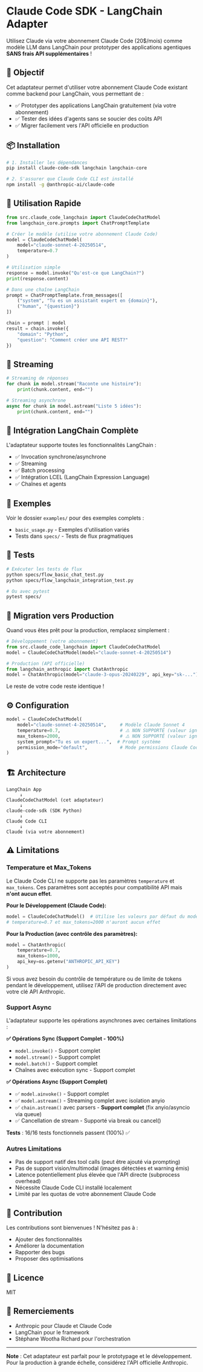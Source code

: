 # Claude Code SDK - LangChain Adapter

Utilisez Claude via votre abonnement Claude Code (20$/mois) comme modèle LLM dans LangChain pour prototyper des applications agentiques **SANS frais API supplémentaires** !

## 🎯 Objectif

Cet adaptateur permet d'utiliser votre abonnement Claude Code existant comme backend pour LangChain, vous permettant de :
- ✅ Prototyper des applications LangChain gratuitement (via votre abonnement)
- ✅ Tester des idées d'agents sans se soucier des coûts API
- ✅ Migrer facilement vers l'API officielle en production

## 📦 Installation

```bash
# 1. Installer les dépendances
pip install claude-code-sdk langchain langchain-core

# 2. S'assurer que Claude Code CLI est installé
npm install -g @anthropic-ai/claude-code
```

## 🚀 Utilisation Rapide

```python
from src.claude_code_langchain import ClaudeCodeChatModel
from langchain_core.prompts import ChatPromptTemplate

# Créer le modèle (utilise votre abonnement Claude Code)
model = ClaudeCodeChatModel(
    model="claude-sonnet-4-20250514",
    temperature=0.7
)

# Utilisation simple
response = model.invoke("Qu'est-ce que LangChain?")
print(response.content)

# Dans une chaîne LangChain
prompt = ChatPromptTemplate.from_messages([
    ("system", "Tu es un assistant expert en {domain}"),
    ("human", "{question}")
])

chain = prompt | model
result = chain.invoke({
    "domain": "Python",
    "question": "Comment créer une API REST?"
})
```

## 🔄 Streaming

```python
# Streaming de réponses
for chunk in model.stream("Raconte une histoire"):
    print(chunk.content, end="")

# Streaming asynchrone
async for chunk in model.astream("Liste 5 idées"):
    print(chunk.content, end="")
```

## 🔗 Intégration LangChain Complète

L'adaptateur supporte toutes les fonctionnalités LangChain :
- ✅ Invocation synchrone/asynchrone
- ✅ Streaming
- ✅ Batch processing
- ✅ Intégration LCEL (LangChain Expression Language)
- ✅ Chaînes et agents

## 📝 Exemples

Voir le dossier `examples/` pour des exemples complets :
- `basic_usage.py` - Exemples d'utilisation variés
- Tests dans `specs/` - Tests de flux pragmatiques

## 🧪 Tests

```bash
# Exécuter les tests de flux
python specs/flow_basic_chat_test.py
python specs/flow_langchain_integration_test.py

# Ou avec pytest
pytest specs/
```

## 🔄 Migration vers Production

Quand vous êtes prêt pour la production, remplacez simplement :

```python
# Développement (votre abonnement)
from src.claude_code_langchain import ClaudeCodeChatModel
model = ClaudeCodeChatModel(model="claude-sonnet-4-20250514")

# Production (API officielle)
from langchain_anthropic import ChatAnthropic
model = ChatAnthropic(model="claude-3-opus-20240229", api_key="sk-...")
```

Le reste de votre code reste identique !

## ⚙️ Configuration

```python
model = ClaudeCodeChatModel(
    model="claude-sonnet-4-20250514",     # Modèle Claude Sonnet 4
    temperature=0.7,                      # ⚠️ NON SUPPORTÉ (valeur ignorée)
    max_tokens=2000,                      # ⚠️ NON SUPPORTÉ (valeur ignorée)
    system_prompt="Tu es un expert...",  # Prompt système
    permission_mode="default",            # Mode permissions Claude Code
)
```

## 🏗️ Architecture

```
LangChain App
     ↓
ClaudeCodeChatModel (cet adaptateur)
     ↓
claude-code-sdk (SDK Python)
     ↓
Claude Code CLI
     ↓
Claude (via votre abonnement)
```

## ⚠️ Limitations

### Temperature et Max_Tokens

Le Claude Code CLI ne supporte pas les paramètres `temperature` et `max_tokens`. Ces paramètres sont acceptés pour compatibilité API mais **n'ont aucun effet**.

**Pour le Développement (Claude Code):**
```python
model = ClaudeCodeChatModel()  # Utilise les valeurs par défaut du modèle
# temperature=0.7 et max_tokens=2000 n'auront aucun effet
```

**Pour la Production (avec contrôle des paramètres):**
```python
model = ChatAnthropic(
    temperature=0.7,
    max_tokens=1000,
    api_key=os.getenv("ANTHROPIC_API_KEY")
)
```

Si vous avez besoin du contrôle de température ou de limite de tokens pendant le développement, utilisez l'API de production directement avec votre clé API Anthropic.

### Support Async

L'adaptateur supporte les opérations asynchrones avec certaines limitations :

**✅ Opérations Sync (Support Complet - 100%)**
- `model.invoke()` - Support complet
- `model.stream()` - Support complet
- `model.batch()` - Support complet
- Chaînes avec exécution sync - Support complet

**✅ Opérations Async (Support Complet)**
- ✅ `model.ainvoke()` - Support complet
- ✅ `model.astream()` - Streaming complet avec isolation anyio
- ✅ `chain.astream()` avec parsers - **Support complet** (fix anyio/asyncio via queue)
- ✅ Cancellation de stream - Supporté via break ou cancel()

**Tests** : 16/16 tests fonctionnels passent (100%) ✅

### Autres Limitations

- Pas de support natif des tool calls (peut être ajouté via prompting)
- Pas de support vision/multimodal (images détectées et warning émis)
- Latence potentiellement plus élevée que l'API directe (subprocess overhead)
- Nécessite Claude Code CLI installé localement
- Limité par les quotas de votre abonnement Claude Code

## 🤝 Contribution

Les contributions sont bienvenues ! N'hésitez pas à :
- Ajouter des fonctionnalités
- Améliorer la documentation
- Rapporter des bugs
- Proposer des optimisations

## 📄 Licence

MIT

## 🙏 Remerciements

- Anthropic pour Claude et Claude Code
- LangChain pour le framework
- Stéphane Wootha Richard pour l'orchestration

---

**Note** : Cet adaptateur est parfait pour le prototypage et le développement. Pour la production à grande échelle, considérez l'API officielle Anthropic.